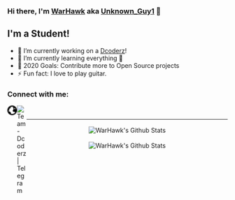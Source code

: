 ### Hi there, I'm [WarHawk][telegram] aka [Unknown_Guy1][telegram] 👋

## I'm a Student!

- 🔭 I’m currently working on a [Dcoderz][website]!
- 🌱 I’m currently learning everything 🤣
- 🥅 2020 Goals: Contribute more to Open Source projects
- ⚡ Fun fact: I love to play guitar.

### Connect with me:

[<img align="left" alt="dcoderzchecker.yz" width="22px" src="https://raw.githubusercontent.com/iconic/open-iconic/master/svg/globe.svg" />][website]
[<img align="left" alt="Team-Dcoderz | Telegram" width="22px" src="https://cdn.jsdelivr.net/npm/simple-icons@v3/icons/telegram.svg" />][telegram]

<br />

---

<p align="center">
<img align="center" alt="WarHawk's Github Stats" src="https://github-readme-stats.vercel.app/api?username=WarHawk-Dcoderz&show_icons=true&hide_border=true&theme=radical" />
<br></br>
<img align="center" alt="WarHawk's Github Stats" src="https://github-readme-stats.vercel.app/api/top-langs/?username=WarHawk-Dcoderz&show_icons=true&hide_border=true&theme=radical" />

[website]: https://dcoderzchecker.xyz
[telegram]: https://t.me/WarHawk
